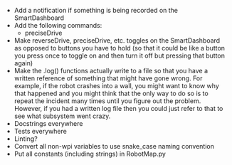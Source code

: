 * Add a notification if something is being recorded on the SmartDashboard
* Add the following commands:
    * preciseDrive
* Make reverseDrive, preciseDrive, etc. toggles on the SmartDashboard as opposed to buttons you have to hold (so that it could be like a button you press once to toggle on and then turn it off but pressing that button again)
* Make the .log() functions actually write to a file so that you have a written reference of something that might have gone wrong. For example, if the robot crashes into a wall, you might want to know why that happened and you might think that the only way to do so is to repeat the incident many times until you figure out the problem. However, if you had a written log file then you could just refer to that to see what subsystem went crazy.
* Docstrings everywhere
* Tests everywhere
* Linting?
* Convert all non-wpi variables to use snake_case naming convention
* Put all constants (including strings) in RobotMap.py
